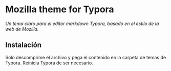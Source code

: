 # Mozilla theme for Typora

*Un tema claro para el editor markdown Typora, basado en el estilo de la web de Mozilla.*

## Instalación

Solo descomprime el archivo y pega el contenido en la carpeta de temas de Typora. Reinicia Typora de ser necesario.

